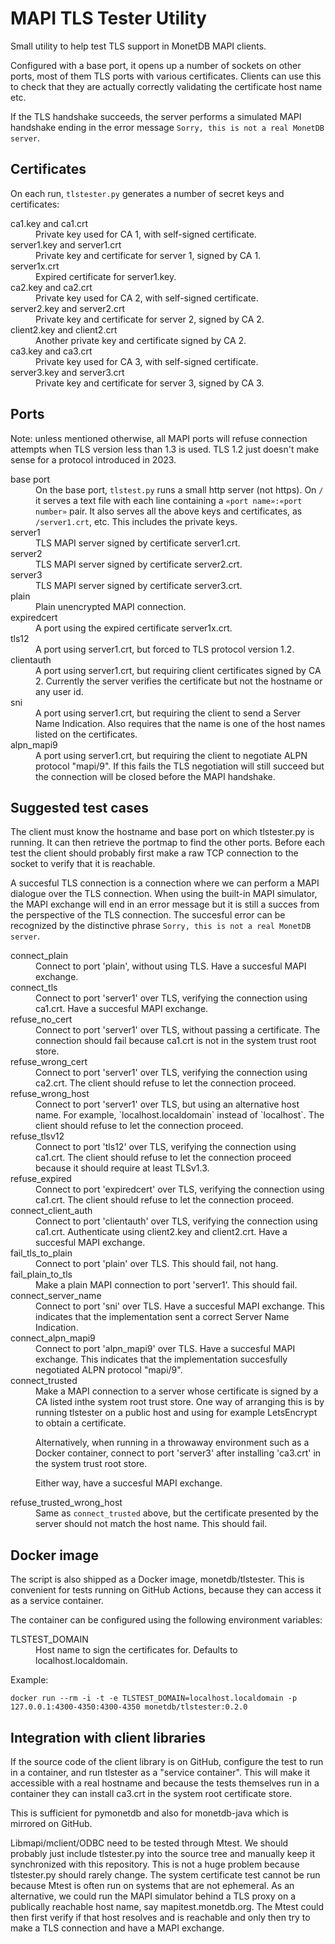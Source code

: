 MAPI TLS Tester Utility
=======================

Small utility to help test TLS support in MonetDB MAPI clients.

Configured with a base port, it opens up a number of sockets on other ports,
most of them TLS ports with various certificates. Clients can use this to check
that they are actually correctly validating the certificate host name etc.

If the TLS handshake succeeds, the server performs a simulated MAPI
handshake ending in the error message 
`Sorry, this is not a real MonetDB server`.


Certificates
------------

On each run, `tlstester.py` generates a number of secret keys and certificates:

<dl>

<dt>ca1.key and ca1.crt</dt>
<dd>Private key used for CA 1, with self-signed certificate.
</dd>
<dt>server1.key and server1.crt</dt>
<dd>Private key and certificate for server 1, signed by CA 1.
</dd>

<dt>server1x.crt</dt>
<dd>Expired certificate for server1.key.</dd>

<dt>ca2.key and ca2.crt</dt>
<dd>Private key used for CA 2, with self-signed certificate.
</dd>
<dt>server2.key and server2.crt</dt>
<dd>Private key and certificate for server 2, signed by CA 2.
</dd>

<dt>client2.key and client2.crt</dt>
<dd>Another private key and certificate signed by CA 2.</dd>

<dt>ca3.key and ca3.crt</dt>
<dd>Private key used for CA 3, with self-signed certificate.
</dd>
<dt>server3.key and server3.crt</dt>
<dd>Private key and certificate for server 3, signed by CA 3.
</dd>

</dl>


Ports
-----

Note: unless mentioned otherwise, all MAPI ports will refuse connection attempts
when TLS version less than 1.3 is used. TLS 1.2 just doesn't make sense for a
protocol introduced in 2023.

<dl>

<dt>base port</dt>
<dd>
   On the base port, <code>tlstest.py</code> runs a small http server (not https).
   On <code>/</code> it serves a text file with each line containing a
   <code>«port name»:«port number»</code> pair.
   It also serves all the above keys and certificates, as <code>/server1.crt</code>,
   etc. This includes the private keys.
</dd>

<dt>server1</dt>
<dd>TLS MAPI server signed by certificate server1.crt.</dd>

<dt>server2</dt>
<dd>TLS MAPI server signed by certificate server2.crt.</dd>

<dt>server3</dt>
<dd>TLS MAPI server signed by certificate server3.crt.</dd>

<dt>plain</dt>
<dd>Plain unencrypted MAPI connection.</dd>

<dt>expiredcert</dt>
<dd>A port using the expired certificate server1x.crt.</dd>

<dt>tls12</dt>
<dd>A port using server1.crt, but forced to TLS protocol version 1.2.</dd>

<dt>clientauth</dt>
<dd>
   A port using server1.crt, but requiring client certificates signed by CA 2.
   Currently the server verifies the certificate but not the hostname or any
   user id.
</dd>

<dt>sni</dt>
<dd>
   A port using server1.crt, but requiring the client to send a Server Name Indication.
   Also requires that the name is one of the host names listed on the certificates.
</dd>

<dt>alpn_mapi9</dt>
<dd>
   A port using server1.crt, but requiring the client to negotiate ALPN protocol
   "mapi/9". If this fails the TLS negotiation will still succeed but the connection
   will be closed before the MAPI handshake.
</dd>

</dl>


Suggested test cases
--------------------

The client must know the hostname and base port on which tlstester.py is
running. It can then retrieve the portmap to find the other ports. Before each
test the client should probably first make a raw TCP connection to the socket to
verify that it is reachable.

A succesful TLS connection is a connection where we can perform a MAPI dialogue
over the TLS connection. When using the built-in MAPI simulator, the MAPI
exchange will end in an error message but it is still a succes from the
perspective of the TLS connection. The succesful error can be recognized by the
distinctive phrase `Sorry, this is not a real MonetDB server`.

<dl>

<dt>connect_plain</dt>
<dd>
   Connect to port 'plain', without using TLS. Have a succesful MAPI exchange.
</dd>

<dt>connect_tls</dt>
<dd>
   Connect to port 'server1' over TLS, verifying the connection using ca1.crt.
   Have a succesful MAPI exchange.
</dd>

<dt>refuse_no_cert</dt>
<dd>
   Connect to port 'server1' over TLS, without passing a certificate.
   The connection should fail because ca1.crt is not in the system trust root store.
</dd>

<dt>refuse_wrong_cert</dt>
<dd>
   Connect to port 'server1' over TLS, verifying the connection using ca2.crt.
   The client should refuse to let the connection proceed.
</dd>

<dt>refuse_wrong_host</dt>
<dd>
   Connect to port 'server1' over TLS, but using an alternative host name.
   For example, `localhost.localdomain` instead of `localhost`.
   The client should refuse to let the connection proceed.
</dd>

<dt>refuse_tlsv12</dt>
<dd>
   Connect to port 'tls12' over TLS, verifying the connection using ca1.crt.
   The client should refuse to let the connection proceed because it should
   require at least TLSv1.3.
</dd>

<dt>refuse_expired</dt>
<dd>
   Connect to port 'expiredcert' over TLS, verifying the connection using ca1.crt.
   The client should refuse to let the connection proceed.
</dd>

<dt>connect_client_auth</dt>
<dd>
   Connect to port 'clientauth' over TLS, verifying the connection using ca1.crt.
   Authenticate using client2.key and client2.crt.
   Have a succesful MAPI exchange.
</dd>

<dt>fail_tls_to_plain</dt>
<dd>
   Connect to port 'plain' over TLS. This should fail, not hang.
</dd>

<dt>fail_plain_to_tls</dt>
<dd>
   Make a plain MAPI connection to port 'server1'. This should fail.
</dd>

<dt>connect_server_name</dt>
<dd>
   Connect to port 'sni' over TLS. Have a succesful MAPI exchange.
   This indicates that the implementation sent a correct Server Name Indication.
</dd>

<dt>connect_alpn_mapi9</dt>
<dd>
   Connect to port 'alpn_mapi9' over TLS. Have a succesful MAPI exchange.
   This indicates that the implementation succesfully negotiated ALPN protocol
   "mapi/9".
</dd>

<dt>connect_trusted</dt>
<dd>
   Make a MAPI connection to a server whose certificate is signed by
   a CA listed inthe system root trust store. One way of arranging this is
   by running tlstester on a public host and using for example LetsEncrypt
   to obtain a certificate.

   Alternatively, when running in a throwaway environment such as a Docker
   container, connect to port 'server3' after installing 'ca3.crt' in the
   system trust root store.

   Either way, have a succesful MAPI exchange.
</dd>

<dt>refuse_trusted_wrong_host</dt>
<dd>
   Same as <code>connect_trusted</code> above, but the certificate presented
   by the server should not match the host name. This should fail.
</dd>


</dl>

Docker image
------------

The script is also shipped as a Docker image, monetdb/tlstester.
This is convenient for tests running on GitHub Actions, because they can access
it as a service container.

The container can be configured using the following environment variables:

<dl>

<dt>TLSTEST_DOMAIN</dt>
<dd>Host name to sign the certificates for. Defaults to localhost.localdomain.</dd>

</dl>

Example:

```
docker run --rm -i -t -e TLSTEST_DOMAIN=localhost.localdomain -p 127.0.0.1:4300-4350:4300-4350 monetdb/tlstester:0.2.0
```


Integration with client libraries
---------------------------------

If the source code of the client library is on GitHub, configure the test to run
in a container, and run tlstester as a "service container". This will make it
accessible with a real hostname and because the tests themselves run in a
container they can install ca3.crt in the system root certificate store.

This is sufficient for pymonetdb and also for monetdb-java which is mirrored on
GitHub.

Libmapi/mclient/ODBC need to be tested through Mtest. We should probably just include
tlstester.py into the source tree and manually keep it synchronized with this
repository. This is not a huge problem because tlstester.py should rarely change.
The system certificate test cannot be run because Mtest is often run on systems
that are not ephemeral. As an alternative, we could run the MAPI simulator behind
a TLS proxy on a publically reachable host name, say mapitest.monetdb.org. The
Mtest could then first verify if that host resolves and is reachable and only
then try to make a TLS connection and have a MAPI exchange.

